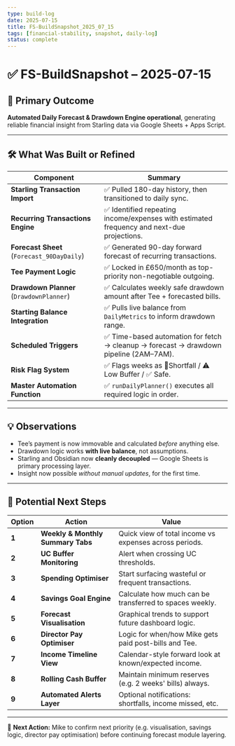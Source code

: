 ```yaml
---
type: build-log
date: 2025-07-15
title: FS-BuildSnapshot_2025_07_15
tags: [financial-stability, snapshot, daily-log]
status: complete
---
```


# ✅ FS-BuildSnapshot – 2025-07-15

## 🎯 Primary Outcome  
**Automated Daily Forecast & Drawdown Engine operational**, generating reliable financial insight from Starling data via Google Sheets + Apps Script.

---

## 🛠 What Was Built or Refined

| Component | Summary |
|----------|---------|
| **Starling Transaction Import** | ✅ Pulled 180-day history, then transitioned to daily sync. |
| **Recurring Transactions Engine** | ✅ Identified repeating income/expenses with estimated frequency and next-due projections. |
| **Forecast Sheet** (`Forecast_90DayDaily`) | ✅ Generated 90-day forward forecast of recurring transactions. |
| **Tee Payment Logic** | ✅ Locked in £650/month as top-priority non-negotiable outgoing. |
| **Drawdown Planner** (`DrawdownPlanner`) | ✅ Calculates weekly safe drawdown amount after Tee + forecasted bills. |
| **Starting Balance Integration** | ✅ Pulls live balance from `DailyMetrics` to inform drawdown range. |
| **Scheduled Triggers** | ✅ Time-based automation for fetch → cleanup → forecast → drawdown pipeline (2AM–7AM). |
| **Risk Flag System** | ✅ Flags weeks as 🔻Shortfall / ⚠️ Low Buffer / ✅ Safe. |
| **Master Automation Function** | ✅ `runDailyPlanner()` executes all required logic in order. |

---

## 💡 Observations

- Tee’s payment is now immovable and calculated *before* anything else.
- Drawdown logic works **with live balance**, not assumptions.
- Starling and Obsidian now **cleanly decoupled** — Google Sheets is primary processing layer.
- Insight now possible *without manual updates*, for the first time.

---

## 🧭 Potential Next Steps

| Option | Action | Value |
|--------|--------|-------|
| **1** | **Weekly & Monthly Summary Tabs** | Quick view of total income vs expenses across periods. |
| **2** | **UC Buffer Monitoring** | Alert when crossing UC thresholds. |
| **3** | **Spending Optimiser** | Start surfacing wasteful or frequent transactions. |
| **4** | **Savings Goal Engine** | Calculate how much can be transferred to spaces weekly. |
| **5** | **Forecast Visualisation** | Graphical trends to support future dashboard logic. |
| **6** | **Director Pay Optimiser** | Logic for when/how Mike gets paid post-bills and Tee. |
| **7** | **Income Timeline View** | Calendar-style forward look at known/expected income. |
| **8** | **Rolling Cash Buffer** | Maintain minimum reserves (e.g. 2 weeks' bills) always. |
| **9** | **Automated Alerts Layer** | Optional notifications: shortfalls, income missed, etc. |

---

📌 **Next Action:**
Mike to confirm next priority (e.g. visualisation, savings logic, director pay optimisation) before continuing forecast module layering.

